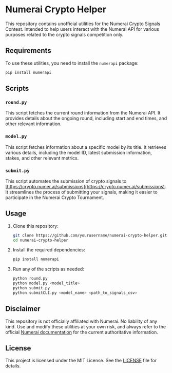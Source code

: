 # Numerai Crypto Helper

This repository contains unofficial utilities for the Numerai Crypto Signals Contest. Intended to help users interact with the Numerai API for various purposes related to the crypto signals competition only.

## Requirements

To use these utilities, you need to install the `numerapi` package:

```bash
pip install numerapi
```

## Scripts

### `round.py`

This script fetches the current round information from the Numerai API. It provides details about the ongoing round, including start and end times, and other relevant information.

### `model.py`

This script fetches information about a specific model by its title. It retrieves various details, including the model ID, latest submission information, stakes, and other relevant metrics.

### `submit.py`

This script automates the submission of crypto signals to [https://crypto.numer.ai/submissions](https://crypto.numer.ai/submissions). It streamlines the process of submitting your signals, making it easier to participate in the Numerai Crypto Tournament.

## Usage

1. Clone this repository:
   ```bash
   git clone https://github.com/yourusername/numerai-crypto-helper.git
   cd numerai-crypto-helper
   ```

2. Install the required dependencies:
   ```bash
   pip install numerapi
   ```

3. Run any of the scripts as needed:
   ```bash
   python round.py
   python model.py <model_title>
   python submit.py
   python submitCLI.py <model_name> <path_to_signals_csv>
   ```

## Disclaimer

This repository is not officially affiliated with Numerai. No liability of any kind. Use and modify these utilities at your own risk, and always refer to the official [Numerai documentation](https://docs.numer.ai/) for the current authoritative information.

## License

This project is licensed under the MIT License. See the [LICENSE](LICENSE) file for details.


